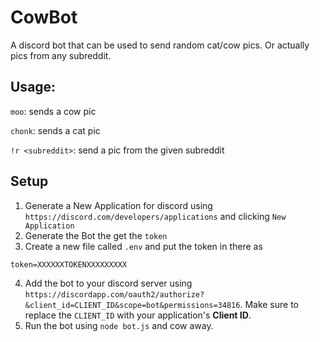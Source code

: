 # CowBot

A discord bot that can be used to send random cat/cow pics.
Or actually pics from any subreddit.

## Usage:

`moo`: sends a cow pic

`chonk`: sends a cat pic

`!r <subreddit>`: send a pic from the given subreddit

## Setup

1. Generate a New Application for discord using `https://discord.com/developers/applications` and clicking `New Application`
2. Generate the Bot the get the `token`
3. Create a new file called `.env` and put the token in there as

```env
token=XXXXXXTOKENXXXXXXXXX
```

4. Add the bot to your discord server using `https://discordapp.com/oauth2/authorize?&client_id=CLIENT_ID&scope=bot&permissions=34816`. Make sure to replace the `CLIENT_ID` with your application's **Client ID**.
5. Run the bot using `node bot.js` and cow away.
